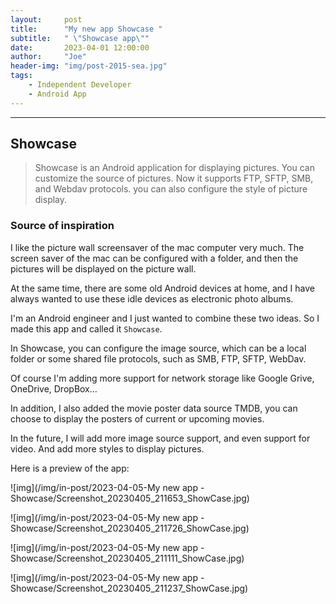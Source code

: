 ```yaml
---
layout:     post
title:      "My new app Showcase "
subtitle:   " \"Showcase app\""
date:       2023-04-01 12:00:00
author:     "Joe"
header-img: "img/post-2015-sea.jpg"
tags:
    - Independent Developer
    - Android App
---
```


------

## Showcase

> Showcase is an Android application for displaying pictures. You can customize the source of pictures. Now it supports FTP, SFTP, SMB, and Webdav protocols. you can also configure the style of picture display.

### Source of inspiration


I like the picture wall screensaver of the mac computer very much. The screen saver of the mac can be configured with a folder, and then the pictures will be displayed on the picture wall.

At the same time, there are some old Android devices at home, and I have always wanted to use these idle devices as electronic photo albums. 

I'm an Android engineer and I just wanted to combine these two ideas. So I made this app and called it `Showcase`.

In Showcase, you can configure the image source, which can be a local folder or some shared file protocols, such as SMB, FTP, SFTP, WebDav.

Of course I'm adding more support for network storage like Google Grive, OneDrive, DropBox...

In addition, I also added the movie poster data source TMDB, you can choose to display the posters of current or upcoming movies.

In the future, I will add more image source support, and even support for video. And add more styles to display pictures.

Here is a preview of the app:

![img](/img/in-post/2023-04-05-My new app - Showcase/Screenshot_20230405_211653_ShowCase.jpg)

![img](/img/in-post/2023-04-05-My new app - Showcase/Screenshot_20230405_211726_ShowCase.jpg)

![img](/img/in-post/2023-04-05-My new app - Showcase/Screenshot_20230405_211111_ShowCase.jpg)

![img](/img/in-post/2023-04-05-My new app - Showcase/Screenshot_20230405_211237_ShowCase.jpg)
